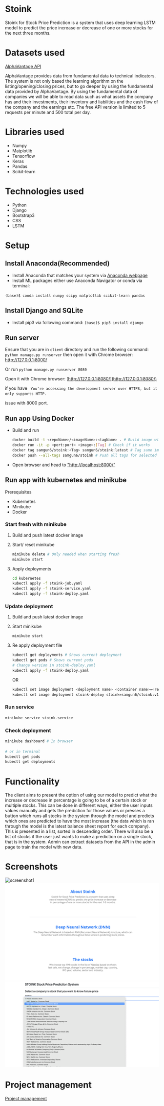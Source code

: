 # Stoink

Stoink for Stock Price Prediction is a system that uses deep learning LSTM model to predict the price increase or decrease of one or more stocks for the next three months.

# Datasets used 
[AlphaVantage API](https://www.alphavantage.co/)

AlphaVantage provides data from fundamental data to technical indicators. The system is not only based the learning algorithm on the listing/opening/closing prices, but to go deeper by using the fundamental data provided by AlphaVantage. 
By using the fundamental data of companies we will be able to read data such as what assets the company has and their investments, their inventory and liabilities and the cash flow of the company and the earnings etc. 
The free API version is limited to 5 requests per minute and 500 total per day. 

# Libraries used 
 - Numpy 
 - Matplotlib
 - Tensorflow 
 - Keras 
 - Pandas
 - Scikit-learn 

# Technologies used 
 - Python
 - Django
 - Bootstrap3
 - CSS
 - LSTM

# Setup
## Install Anaconda(Recommended)
- Install Anaconda that matches your system via [Anaconda webpage](https://www.anaconda.com/products/individual)
- Install ML packages either use Anaconda Navigator or conda via terminal: 

`(base)$ conda install numpy scipy matplotlib scikit-learn pandas `

## Install Django and SQLite
- Install pip3 via following command:
`(base)$ pip3 install django `

## Run server

Ensure that you are in `client` directory and run the following command: 
`python manage.py runserver` then open it with Chrome browser: http://127.0.0.1:8000/ 

Or run `python manage.py runserver 8080`  

Open it with Chrome browser: [http://127.0.0.1:8080/](http://127.0.0.1:8080/)  

if you have ` You're accessing the development server over HTTPS, but it only supports HTTP.`

issue with 8000 port.  

## Run app Using Docker

- Build and run

    ```Bash
    docker build -t <repoName>/<imageName>:<tagName> . # Build image with Tag
    docker run -it -p <port:port> <image>:[Tag] # Check if it works
    docker tag samgun6/stoink:<Tag> samgun6/stoink:latest # Tag same image with latest
    docker push --all-tags samgun6/stoink # Push all tags for selected image to docker hub
    ```

- Open browser and head to ["http://localhost:8000/"](http://localhost:8000/)

## Run app with kubernetes and minikube

Prerequisites

- Kubernetes
- Minikube
- Docker

### Start fresh with minikube

1. Build and push latest docker image
2. Start/ reset minikube

    ```Bash
    minikube delete # Only needed when starting fresh
    minikube start
    ```

3. Apply deployments

    ```Bash
    cd kubernetes
    kubectl apply -f stoink-job.yaml
    kubectl apply -f stoink-service.yaml
    kubectl apply -f stoink-deploy.yaml
    ```

### Update deployment

1. Build and push latest docker image
2. Start minikube
  
   ```Bash
   minikube start
   ```

3. Re apply deployment file

   ```Bash
   kubectl get deployments # Shows current deployment
   kubectl get pods # Shows current pods
   # Change version in stoink-deploy.yaml
   kubectl apply -f stoink-deploy.yaml
   ```

   OR

   ```Bash
   kubectl set image deployment <deployment name> <container name>=<repo/image>:<new tag>
   kubectl set image deployment stoink-deploy stoink=samgun6/stoink:v1.2.0 # Example
   ```

### Run service

  ```Bash
  minikube service stoink-service
  ```

### Check deployment

  ```Bash
  minikube dashboard # In browser

  # or in terminal
  kubectl get pods
  kubectl get deployments
  ```

# Functionality

The client aims to present the option of using our model to predict what the increase or decrease in percentage is going to be of a certain stock or multiple stocks. This can be done in different ways, either the user inputs values manually and gets the prediction for those values or presses a button which runs all stocks in the system through the model and predicts which ones are predicted to have the most increase (the data which is ran through the model is the latest balance sheet report for each company). This is presented in a list, sorted in descending order. There will also be a list of stocks if the user just wants to make a prediction on a single stock, that is in the system. Admin can extract datasets from the API in the admin page to train the model with new data.  

# Screenshots

![screenshot1](screenshot/screenshot1.png)
![screenshot2](screenshot/screenshot2.png)
![screenshot3](screenshot/screenshot3.png)

# Project management 
[Project management](ProjectManagement.md)

